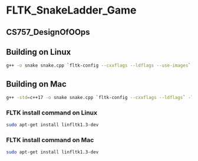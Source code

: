 # FLTK_SnakeLadder_Game
## CS757_DesignOfOOps

## Building on Linux
```Bash
g++ -o snake snake.cpp `fltk-config --cxxflags --ldflags --use-images` -lasound
```
## Building on Mac
```Bash
g++ -std=c++17 -o snake snake.cpp `fltk-config --cxxflags --ldflags` -lfltk_images -framework AudioToolbox
```

### FLTK install command on Linux
```Bash
sudo apt-get install linfltk1.3-dev
```
### FLTK install command on Mac
```Bash
sudo apt-get install linfltk1.3-dev
```